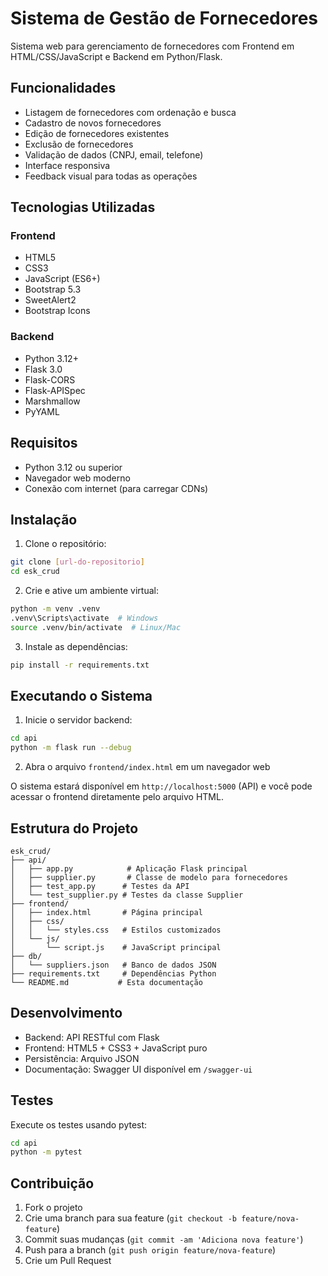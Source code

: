# Sistema de Gestão de Fornecedores

Sistema web para gerenciamento de fornecedores com Frontend em HTML/CSS/JavaScript e Backend em Python/Flask.

## Funcionalidades

- Listagem de fornecedores com ordenação e busca
- Cadastro de novos fornecedores
- Edição de fornecedores existentes
- Exclusão de fornecedores
- Validação de dados (CNPJ, email, telefone)
- Interface responsiva
- Feedback visual para todas as operações

## Tecnologias Utilizadas

### Frontend
- HTML5
- CSS3
- JavaScript (ES6+)
- Bootstrap 5.3
- SweetAlert2
- Bootstrap Icons

### Backend
- Python 3.12+
- Flask 3.0
- Flask-CORS
- Flask-APISpec
- Marshmallow
- PyYAML

## Requisitos

- Python 3.12 ou superior
- Navegador web moderno
- Conexão com internet (para carregar CDNs)

## Instalação

1. Clone o repositório:
```bash
git clone [url-do-repositorio]
cd esk_crud
```

2. Crie e ative um ambiente virtual:
```bash
python -m venv .venv
.venv\Scripts\activate  # Windows
source .venv/bin/activate  # Linux/Mac
```

3. Instale as dependências:
```bash
pip install -r requirements.txt
```

## Executando o Sistema

1. Inicie o servidor backend:
```bash
cd api
python -m flask run --debug
```

2. Abra o arquivo `frontend/index.html` em um navegador web

O sistema estará disponível em `http://localhost:5000` (API) e você pode acessar o frontend diretamente pelo arquivo HTML.

## Estrutura do Projeto

```
esk_crud/
├── api/
│   ├── app.py            # Aplicação Flask principal
│   ├── supplier.py       # Classe de modelo para fornecedores
│   ├── test_app.py      # Testes da API
│   └── test_supplier.py # Testes da classe Supplier
├── frontend/
│   ├── index.html       # Página principal
│   ├── css/
│   │   └── styles.css   # Estilos customizados
│   └── js/
│       └── script.js    # JavaScript principal
├── db/
│   └── suppliers.json   # Banco de dados JSON
├── requirements.txt     # Dependências Python
└── README.md           # Esta documentação
```

## Desenvolvimento

- Backend: API RESTful com Flask
- Frontend: HTML5 + CSS3 + JavaScript puro
- Persistência: Arquivo JSON
- Documentação: Swagger UI disponível em `/swagger-ui`

## Testes

Execute os testes usando pytest:
```bash
cd api
python -m pytest
```

## Contribuição

1. Fork o projeto
2. Crie uma branch para sua feature (`git checkout -b feature/nova-feature`)
3. Commit suas mudanças (`git commit -am 'Adiciona nova feature'`)
4. Push para a branch (`git push origin feature/nova-feature`)
5. Crie um Pull Request
